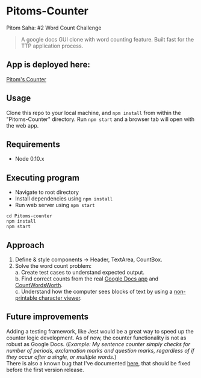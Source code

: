 # Pitoms-Counter

Pitom Saha: #2 Word Count Challenge  
>A google docs GUI clone with word counting feature. Built fast for the TTP application process.  

## App is deployed here:

[Pitom's Counter](https://pitoms-gdoc-counter.herokuapp.com/)

## Usage
Clone this repo to your local machine, and `npm install` from within the "Pitoms-Counter" directory.
Run `npm start` and a browser tab will open with the web app.

## Requirements

* Node 0.10.x

## Executing program

* Navigate to root directory
* Install dependencies using `npm install`
* Run web server using `npm start`
```
cd Pitoms-counter
npm install
npm start
```

## Approach
1. Define & style components -> Header, TextArea, CountBox.
2. Solve the word count problem:  
  a. Create test cases to understand expected output.  
  b. Find correct counts from the real [Google Docs app](https://docs.google.com/document/u/0/) and [CountWordsWorth](http://countwordsworth.com/).  
  c. Understand how the computer sees blocks of text by using a [non-printable character viewer](https://www.soscisurvey.de/tools/view-chars.php).  
  

## Future improvements
Adding a testing framework, like Jest would be a great way to speed up the counter logic development. As of now, the counter functionality is not as robust as Google Docs.   (*Example: My sentence counter simply checks for number of periods, exclamation marks and question marks, regardless of if they occur after a single, or multiple words.*)  
There is also a known bug that I've documented [here](https://github.com/pitoms/Pitoms-Counter/issues/1), that should be fixed before the first version release.

